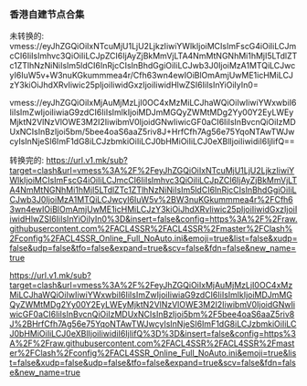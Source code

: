 ### 香港自建节点合集
未转换的:
vmess://eyJhZGQiOiIxNTcuMjU1LjU2LjkzIiwiYWlkIjoiMCIsImFscG4iOiIiLCJmcCI6IiIsImhvc3QiOiIiLCJpZCI6IjAyZjBkMmVjLTA4NmMtNGNhMi1hMjI5LTdlZTc1ZTlhNzNiNiIsIm5ldCI6InRjcCIsInBhdGgiOiIiLCJwb3J0IjoiMzA1MTQiLCJwcyI6IuW5v+W3nuKGkummmea4r/Cfh63wn4ewIOiBlOmAmjUwME1icHMiLCJzY3kiOiJhdXRvIiwic25pIjoiIiwidGxzIjoiIiwidHlwZSI6IiIsInYiOiIyIn0=

vmess://eyJhZGQiOiIxMjAuMjMzLjI0OC4xMzMiLCJhaWQiOiIwIiwiYWxwbiI6IiIsImZwIjoiIiwiaG9zdCI6IiIsImlkIjoiMDJmMGQyZWMtMDg2Yy00Y2EyLWEyMjktN2VlNzVlOWE3M2I2IiwibmV0IjoidGNwIiwicGF0aCI6IiIsInBvcnQiOiIzMDUxNCIsInBzIjoi5bm/5bee4oaS6aaZ5riv8J+HrfCfh7Ag56e75YqoNTAwTWJwcyIsInNjeSI6ImF1dG8iLCJzbmkiOiIiLCJ0bHMiOiIiLCJ0eXBlIjoiIiwidiI6IjIifQ==

转换完的:
https://url.v1.mk/sub?target=clash&url=vmess%3A%2F%2FeyJhZGQiOiIxNTcuMjU1LjU2LjkzIiwiYWlkIjoiMCIsImFscG4iOiIiLCJmcCI6IiIsImhvc3QiOiIiLCJpZCI6IjAyZjBkMmVjLTA4NmMtNGNhMi1hMjI5LTdlZTc1ZTlhNzNiNiIsIm5ldCI6InRjcCIsInBhdGgiOiIiLCJwb3J0IjoiMzA1MTQiLCJwcyI6IuW5v%2BW3nuKGkummmea4r%2FCfh63wn4ewIOiBlOmAmjUwME1icHMiLCJzY3kiOiJhdXRvIiwic25pIjoiIiwidGxzIjoiIiwidHlwZSI6IiIsInYiOiIyIn0%3D&insert=false&config=https%3A%2F%2Fraw.githubusercontent.com%2FACL4SSR%2FACL4SSR%2Fmaster%2FClash%2Fconfig%2FACL4SSR_Online_Full_NoAuto.ini&emoji=true&list=false&xudp=false&udp=false&tfo=false&expand=true&scv=false&fdn=false&new_name=true

https://url.v1.mk/sub?target=clash&url=vmess%3A%2F%2FeyJhZGQiOiIxMjAuMjMzLjI0OC4xMzMiLCJhaWQiOiIwIiwiYWxwbiI6IiIsImZwIjoiIiwiaG9zdCI6IiIsImlkIjoiMDJmMGQyZWMtMDg2Yy00Y2EyLWEyMjktN2VlNzVlOWE3M2I2IiwibmV0IjoidGNwIiwicGF0aCI6IiIsInBvcnQiOiIzMDUxNCIsInBzIjoi5bm%2F5bee4oaS6aaZ5riv8J%2BHrfCfh7Ag56e75YqoNTAwTWJwcyIsInNjeSI6ImF1dG8iLCJzbmkiOiIiLCJ0bHMiOiIiLCJ0eXBlIjoiIiwidiI6IjIifQ%3D%3D&insert=false&config=https%3A%2F%2Fraw.githubusercontent.com%2FACL4SSR%2FACL4SSR%2Fmaster%2FClash%2Fconfig%2FACL4SSR_Online_Full_NoAuto.ini&emoji=true&list=false&xudp=false&udp=false&tfo=false&expand=true&scv=false&fdn=false&new_name=true
